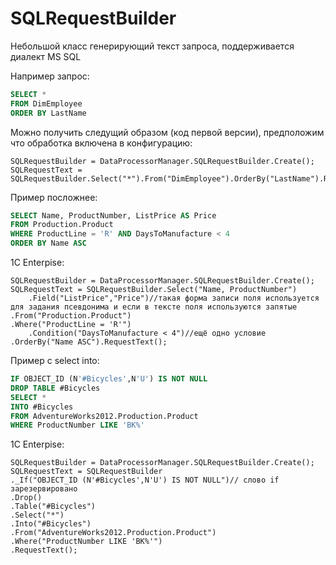 # SQLRequestBuilder

Небольшой класс генерирующий текст запроса, поддерживается диалект MS SQL

Например запрос:

```sql
SELECT *  
FROM DimEmployee  
ORDER BY LastName
```

Можно получить следущий образом (код первой версии), предположим что обработка включена в конфигурацию:

```bsl
SQLRequestBuilder = DataProcessorManager.SQLRequestBuilder.Create();
SQLRequestText = SQLRequestBuilder.Select("*").From("DimEmployee").OrderBy("LastName").RequestText();
```

Пример посложнее:

```sql
SELECT Name, ProductNumber, ListPrice AS Price
FROM Production.Product 
WHERE ProductLine = 'R' AND DaysToManufacture < 4
ORDER BY Name ASC
```

1C Enterpise:
```bsl
SQLRequestBuilder = DataProcessorManager.SQLRequestBuilder.Create();
SQLRequestText = SQLRequestBuilder.Select("Name, ProductNumber")
	.Field("ListPrice","Price")//такая форма записи поля используется для задания псевдонима и если в тексте поля используются запятые
.From("Production.Product")
.Where("ProductLine = 'R'")
	.Condition("DaysToManufacture < 4")//ещё одно условие
.OrderBy("Name ASC").RequestText();
```
Пример с select into:

```sql
IF OBJECT_ID (N'#Bicycles',N'U') IS NOT NULL
DROP TABLE #Bicycles
SELECT * 
INTO #Bicycles
FROM AdventureWorks2012.Production.Product
WHERE ProductNumber LIKE 'BK%'
```

1C Enterpise:
```bsl
SQLRequestBuilder = DataProcessorManager.SQLRequestBuilder.Create();
SQLRequestText = SQLRequestBuilder
._If("OBJECT_ID (N'#Bicycles',N'U') IS NOT NULL")// слово if зарезервировано
.Drop()
.Table("#Bicycles")
.Select("*")
.Into("#Bicycles")
.From("AdventureWorks2012.Production.Product")
.Where("ProductNumber LIKE 'BK%'")
.RequestText();
```
